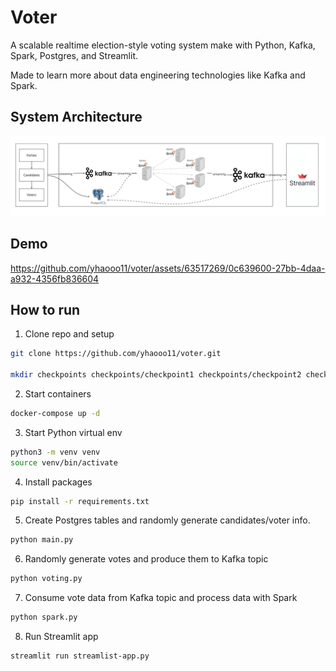 # Voter

A scalable realtime election-style voting system make with Python, Kafka, Spark, Postgres, and Streamlit.

Made to learn more about data engineering technologies like Kafka and Spark.

## System Architecture
![sys_arch.png](images/sys_arch.png)

## Demo
https://github.com/yhaooo11/voter/assets/63517269/0c639600-27bb-4daa-a932-4356fb836604

## How to run

1. Clone repo and setup
```bash
git clone https://github.com/yhaooo11/voter.git

mkdir checkpoints checkpoints/checkpoint1 checkpoints/checkpoint2 checkpoints/checkpoint3
```
2. Start containers
```bash
docker-compose up -d
```
3. Start Python virtual env
```bash
python3 -m venv venv 
source venv/bin/activate 
```
4. Install packages
```bash
pip install -r requirements.txt
```

5. Create Postgres tables and randomly generate candidates/voter info.
```bash
python main.py
```

6. Randomly generate votes and produce them to Kafka topic
```bash
python voting.py
```

7. Consume vote data from Kafka topic and process data with Spark
```bash
python spark.py
```

8. Run Streamlit app
```bash
streamlit run streamlist-app.py
```
